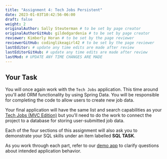 ```yaml
---
title: "Assignment 4: Tech Jobs Persistent"
date: 2023-01-03T10:42:56-06:00
draft: false
weight: 2
originalAuthor: Sally Steuterman # to be set by page creator
originalAuthorGitHub: gildedgardenia # to be set by page creator
reviewer: Kimberly Horan # to be set by the page reviewer
reviewerGitHub: codinglikeagirl42 # to be set by the page reviewer
lastEditor: # update any time edits are made after review
lastEditorGitHub: # update any time edits are made after review
lastMod: # UPDATE ANY TIME CHANGES ARE MADE
---
```


## Your Task

You will once again work with the `Tech Jobs` application. This time around you'll add ORM
functionality by using Spring Data. You will be responsible for completing the code to allow users
to create new job data.

<!-- TODO: Link will need to be updated once entered into the book -->
Your final application will have the same list and search capabilities as your [Tech Jobs (MVC Edition)]() but
you'll need to do the work to connect the project to a database for storing user-submitted job data. 

Each of the four sections of this assignment will also ask you to demonstrate your SQL skills under an item labelled **SQL TASK**.

As you work through each part, refer to our [demo app](https://techjobs-persistent.launchcodetechnicaltraining.org/) to clarify questions about intended application behavior.

